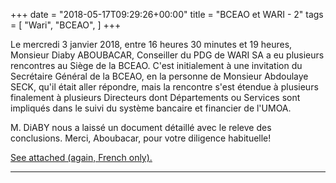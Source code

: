 +++
date = "2018-05-17T09:29:26+00:00"
title = "BCEAO et WARI - 2"
tags = [
    "Wari",
    "BCEAO",
]
+++

Le mercredi 3 janvier 2018, entre 16 heures 30 minutes et 19 heures, Monsieur Diaby ABOUBACAR, Conseiller du PDG de WARI SA a eu plusieurs rencontres au Siège de la BCEAO. C'est initialement à une invitation du Secrétaire Général de la BCEAO, en la personne de Monsieur Abdoulaye SECK, qu'il était aller répondre, mais la rencontre s'est étendue à plusieurs finalement à plusieurs Directeurs dont Départements ou Services sont impliqués dans le suivi du système bancaire et financier de l'UMOA.

M. DiABY nous a laissé un document détaillé avec le releve des conclusions. Merci, Aboubacar, pour votre diligence habituelle!

[See attached (again, French only).](https://res.cloudinary.com/vincentstradic/image/upload/v1525873895/work/RELEVE_DES_CONCLUSIONS_DE_LA_RENCONTRE_AVEC_LE_SECRETAIRE_GENRAL_DE_LA_BCEAO_FICHE_9_.doc.pdf)

<!--more-->

<hr>
